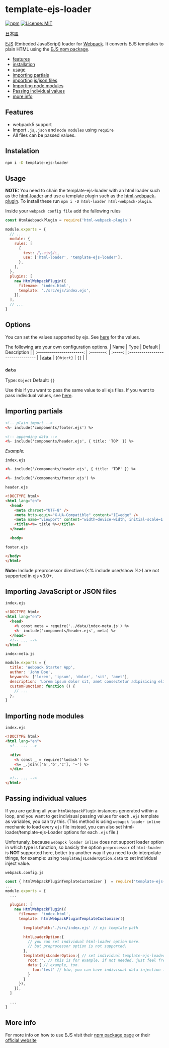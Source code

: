 # template-ejs-loader

[![npm](https://img.shields.io/npm/v/template-ejs-loader.svg)](https://www.npmjs.com/package/template-ejs-loader)
[![License: MIT](https://img.shields.io/badge/License-MIT-blue.svg)](https://github.com/dc7290/template-ejs-loader/blob/main/LICENSE)

[日本語](https://github.com/dc7290/template-ejs-loader/blob/main/docs/README-ja.md)

[EJS](http://www.embeddedjs.com/) (Embeded JavaScript) loader for [Webpack](http://webpack.js.org). It converts EJS templates to plain HTML using the [EJS npm package](https://www.npmjs.com/package/ejs).

- [features](#features)
- [installation](#installation)
- [usage](#usage)
- [importing partials](#importing-partials)
- [importing js/json files](#importing-files)
- [Importing node modules](#importing-modules)
- [Passing individual values](#passing-individual-values)
- [more info](#more-info)

## <a name="features"></a>Features

- webpack5 support
- Import `.js`,`.json` and `node modules` using `require`
- All files can be passed values.

## <a name="installation"></a> Instalation

```bash
npm i -D template-ejs-loader
```

## <a name="usage"></a> Usage

**NOTE:** You need to chain the template-ejs-loader with an html loader such as the [html-loader](https://www.npmjs.com/package/html-loader) and use a template plugin such as the [html-webpack-plugin](https://www.npmjs.com/package/html-webpack-plugin). To install these run `npm i -D html-loader html-webpack-plugin`.

Inside your `webpack config file` add the fallowing rules

```js
const HtmlWebpackPlugin = require('html-webpack-plugin')

module.exports = {
  // ...
  module: {
    rules: [
      {
        test: /\.ejs$/i,
        use: ['html-loader', 'template-ejs-loader'],
      },
    ],
  },
  plugins: [
    new HtmlWebpackPlugin({
      filename: 'index.html',
      template: './src/ejs/index.ejs',
    }),
  ],
  // ...
}
```

## Options

You can set the values supported by ejs.
See [here](https://www.npmjs.com/package/ejs#options) for the values.

The following are your own configuration options.
| Name | Type | Default | Description |
| :-----------------------: | :--------: | :-----: | :-------------------------------- |
| **[`data`](#data)** | `{Object}` | `{}` | |

### `data`

Type: `Object`
Default: `{}`

Use this if you want to pass the same value to all ejs files.
If you want to pass individual values, see [here](#passing-individual-values).

## <a name="importing-partials"></a> Importing partials

```html
<!-- plain import -->
<%- include('components/footer.ejs') %>

<!-- appending data -->
<%- include('components/header.ejs', { title: 'TOP' }) %>
```

_Example:_

`index.ejs`

```html
<%- include('/components/header.ejs', { title: 'TOP' }) %>

<%- include('/components/footer.ejs') %>
```

`header.ejs`

```html
<!DOCTYPE html>
<html lang="en">
  <head>
    <meta charset="UTF-8" />
    <meta http-equiv="X-UA-Compatible" content="IE=edge" />
    <meta name="viewport" content="width=device-width, initial-scale=1.0" />
    <title><%= title %></title>
  </head>

  <body>
```

`footer.ejs`

```html
</body>
</html>
```

**Note:** Include preprocessor directives (<% include user/show %>) are not supported in ejs v3.0+.

## <a name="importing-files"></a> Importing JavaScript or JSON files

`index.ejs`

```html
<!DOCTYPE html>
<html lang="en">
  <head>
    <% const meta = require('../data/index-meta.js') %>
    <%- include('components/header.ejs', meta) %>
  </head>
  <!-- ... -->
</html>
```

`index-meta.js`

```js
module.exports = {
  title: 'Webpack Starter App',
  author: 'John Doe',
  keywords: ['lorem', 'ipsum', 'dolor', 'sit', 'amet'],
  description: 'Lorem ipsum dolor sit, amet consectetur adipisicing elit.',
  customFunction: function () {
    // ...
  },
}
```

## <a name="importing-modules"></a> Importing node modules

`index.ejs`

```html
<!DOCTYPE html>
<html lang="en">
  <!-- ... -->

  <div>
    <% const _ = require('lodash') %>
    <%= _.join(['a','b','c'], '~') %>
  </div>

  <!-- ... -->
</html>
```

## <a name="passing-individual-values"></a> Passing individual values

If you are getting all your `htmlWebpackPlugin` instances generated within a loop, and you want to get indivisual passing values for each `.ejs` template as variables, you can try this. (This method is using `webapck loader inline` mechanic to load every `ejs` file instead, you can also set html-loader/template-ejs-Loader options for each `.ejs` file.)

Unfortunaly, because `webapck loader inline` does not support loader option in which type is function, so basicly the option `preprocessor` of `html-loader` is **NOT** supported here, better try another way if you need to do interpolate things, for example: using `templateEjsLoaderOption.data` to set individual inject value.

`webpack.config.js`

```javascript
const { htmlWebpackPluginTemplateCustomizer }  = require('template-ejs-loader')
...
module.exports = {
  ...

  plugins: [
    new HtmlWebpackPlugin({
      filename: 'index.html',
      template: htmlWebpackPluginTemplateCustomizer({

        templatePath:'./src/index.ejs' // ejs template path 

        htmlLoaderOption:{
          // you can set individual html-loader option here.
          // but preprocessor option is not supported.
        },
        templateEjsLoaderOption:{ // set individual template-ejs-loader option here
          root:'', // this is for example, if not needed, just feel free to delete.
          data:{ // example, too.
            foo:'test' // btw, you can have indivisual data injection for each .ejs file using data option
          }
        }
      }),
    }),
  ]

  ...
}
```

## <a name="more-info"></a> More info

For more info on how to use EJS visit their [npm package page](https://www.npmjs.com/package/ejs) or their [official website](http://ejs.co/)
